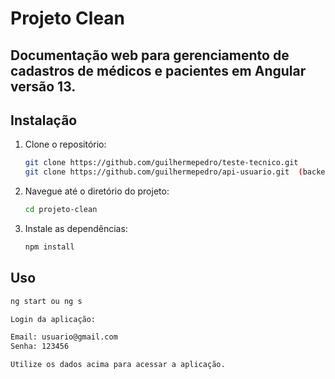 # Projeto Clean

## Documentação web para gerenciamento de cadastros de médicos e pacientes em Angular versão 13.

## Instalação

1. Clone o repositório:

    ```bash
    git clone https://github.com/guilhermepedro/teste-tecnico.git
    git clone https://github.com/guilhermepedro/api-usuario.git  (backend em Java)
    ```

2. Navegue até o diretório do projeto:

    ```bash
    cd projeto-clean
    ```

3. Instale as dependências:

    ```bash
    npm install
    ```

## Uso

```bash
ng start ou ng s

Login da aplicação:

Email: usuario@gmail.com
Senha: 123456

Utilize os dados acima para acessar a aplicação.
